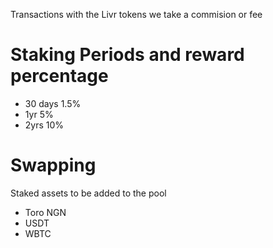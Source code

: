 

Transactions with the Livr tokens we take a commision or fee

# Staking Periods and reward percentage
- 30 days 1.5%
- 1yr 5%
- 2yrs 10%

# Swapping
Staked assets to be added to the pool
 - Toro NGN
 - USDT
 - WBTC
